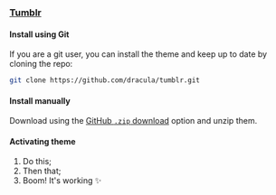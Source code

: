 ### [Tumblr](https://www.tumblr.com/)

#### Install using Git

If you are a git user, you can install the theme and keep up to date by cloning the repo:

```bash
git clone https://github.com/dracula/tumblr.git
```

#### Install manually

Download using the [GitHub `.zip` download](https://github.com/dracula/tumblr/archive/master.zip) option and unzip them.

#### Activating theme

1. Do this;
2. Then that;
3. Boom! It's working ✨
